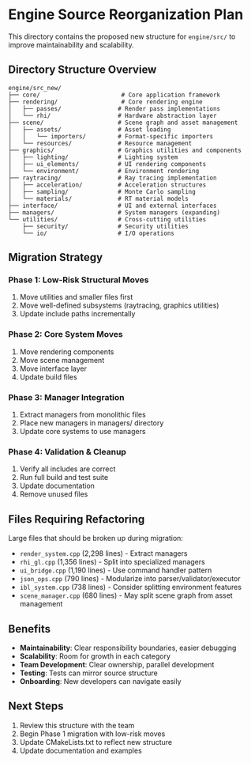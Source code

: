 # Engine Source Reorganization Plan

This directory contains the proposed new structure for `engine/src/` to improve maintainability and scalability.

## Directory Structure Overview

```
engine/src_new/
├── core/                       # Core application framework
├── rendering/                  # Core rendering engine
│   ├── passes/                # Render pass implementations
│   └── rhi/                   # Hardware abstraction layer
├── scene/                     # Scene graph and asset management
│   ├── assets/                # Asset loading
│   │   └── importers/         # Format-specific importers
│   └── resources/             # Resource management
├── graphics/                  # Graphics utilities and components
│   ├── lighting/              # Lighting system
│   ├── ui_elements/           # UI rendering components
│   └── environment/           # Environment rendering
├── raytracing/                # Ray tracing implementation
│   ├── acceleration/          # Acceleration structures
│   ├── sampling/              # Monte Carlo sampling
│   └── materials/             # RT material models
├── interface/                 # UI and external interfaces
├── managers/                  # System managers (expanding)
└── utilities/                 # Cross-cutting utilities
    ├── security/              # Security utilities
    └── io/                    # I/O operations
```

## Migration Strategy

### Phase 1: Low-Risk Structural Moves
1. Move utilities and smaller files first
2. Move well-defined subsystems (raytracing, graphics utilities)
3. Update include paths incrementally

### Phase 2: Core System Moves
1. Move rendering components
2. Move scene management
3. Move interface layer
4. Update build files

### Phase 3: Manager Integration
1. Extract managers from monolithic files
2. Place new managers in managers/ directory
3. Update core systems to use managers

### Phase 4: Validation & Cleanup
1. Verify all includes are correct
2. Run full build and test suite
3. Update documentation
4. Remove unused files

## Files Requiring Refactoring

Large files that should be broken up during migration:

- `render_system.cpp` (2,298 lines) - Extract managers
- `rhi_gl.cpp` (1,356 lines) - Split into specialized managers
- `ui_bridge.cpp` (1,190 lines) - Use command handler pattern
- `json_ops.cpp` (790 lines) - Modularize into parser/validator/executor
- `ibl_system.cpp` (738 lines) - Consider splitting environment features
- `scene_manager.cpp` (680 lines) - May split scene graph from asset management

## Benefits

- **Maintainability**: Clear responsibility boundaries, easier debugging
- **Scalability**: Room for growth in each category
- **Team Development**: Clear ownership, parallel development
- **Testing**: Tests can mirror source structure
- **Onboarding**: New developers can navigate easily

## Next Steps

1. Review this structure with the team
2. Begin Phase 1 migration with low-risk moves
3. Update CMakeLists.txt to reflect new structure
4. Update documentation and examples